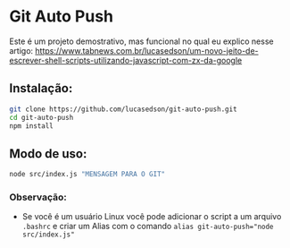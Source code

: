 # Git Auto Push
Este é um projeto demostrativo, mas funcional no qual eu explico nesse artigo: https://www.tabnews.com.br/lucasedson/um-novo-jeito-de-escrever-shell-scripts-utilizando-javascript-com-zx-da-google


## Instalação:

```bash
git clone https://github.com/lucasedson/git-auto-push.git
cd git-auto-push
npm install
```
## Modo de uso:
```bash
node src/index.js "MENSAGEM PARA O GIT"
```

### Observação:
- Se você é um usuário Linux você pode adicionar o script a um arquivo ```.bashrc``` e criar um Alias com o comando ```alias git-auto-push="node src/index.js"```
